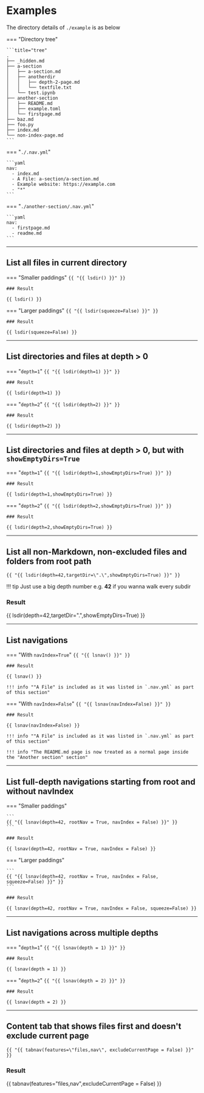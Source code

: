# Examples

The directory details of `./example` is as below

=== "Directory tree"

    ```title="tree"
    .
    ├── _hidden.md
    ├── a-section
    │   ├── a-section.md
    │   ├── anotherdir
    │   │   ├── depth-2-page.md
    │   │   └── textfile.txt
    │   └── test.ipynb
    ├── another-section
    │   ├── README.md
    │   ├── example.toml
    │   └── firstpage.md
    ├── baz.md
    ├── foo.py
    ├── index.md
    └── non-index-page.md
    ```

=== "`./.nav.yml`"

    ```yaml
    nav:
      - index.md
      - A File: a-section/a-section.md
      - Example website: https://example.com
      - "*"
    ```

=== "`./another-section/.nav.yml`"

    ```yaml
    nav:
      - firstpage.md
      - readme.md
    ```

---

## List all files in current directory


=== "Smaller paddings"
    ```
    {{ "{{ lsdir() }}" }}
    ```

    ### Result

    {{ lsdir() }}

=== "Larger paddings"
    ```
    {{ "{{ lsdir(squeeze=False) }}" }}
    ```
    
    ### Result

    {{ lsdir(squeeze=False) }}

---

## List directories and files at depth > 0

=== "`depth=1`"
    ```
    {{ "{{ lsdir(depth=1) }}" }}
    ```

    ### Result

    {{ lsdir(depth=1) }}

=== "`depth=2`"
    ```
    {{ "{{ lsdir(depth=2) }}" }}
    ```
    
    ### Result

    {{ lsdir(depth=2) }}

---

## List directories and files at depth > 0, but with `showEmptyDirs=True`

=== "`depth=1`"
    ```
    {{ "{{ lsdir(depth=1,showEmptyDirs=True) }}" }}
    ```

    ### Result

    {{ lsdir(depth=1,showEmptyDirs=True) }}

=== "`depth=2`"
    ```
    {{ "{{ lsdir(depth=2,showEmptyDirs=True) }}" }}
    ```
    
    ### Result

    {{ lsdir(depth=2,showEmptyDirs=True) }}

---


## List all non-Markdown, non-excluded files and folders from root path

```
{{ "{{ lsdir(depth=42,targetDir=\".\",showEmptyDirs=True) }}" }}
```

!!! tip
    Just use a big depth number e.g. **42** if you wanna walk every subdir

### Result

{{ lsdir(depth=42,targetDir=".",showEmptyDirs=True) }}

---

## List navigations

=== "With `navIndex=True`"
    ```
    {{ "{{ lsnav() }}" }}
    ```

    ### Result

    {{ lsnav() }}

    !!! info ""A File" is included as it was listed in `.nav.yml` as part of this section"

=== "With `navIndex=False`"
    ```
    {{ "{{ lsnav(navIndex=False) }}" }}
    ```
    
    ### Result

    {{ lsnav(navIndex=False) }}    

    !!! info ""A File" is included as it was listed in `.nav.yml` as part of this section"

    !!! info "The README.md page is now treated as a normal page inside the "Another section" section"

---

## List full-depth navigations starting from root and without navIndex

=== "Smaller paddings"

    ```
    {{ "{{ lsnav(depth=42, rootNav = True, navIndex = False) }}" }}
    ```

    ### Result

    {{ lsnav(depth=42, rootNav = True, navIndex = False) }}

=== "Larger paddings"

    ```
    {{ "{{ lsnav(depth=42, rootNav = True, navIndex = False, squeeze=False) }}" }}
    ```

    ### Result

    {{ lsnav(depth=42, rootNav = True, navIndex = False, squeeze=False) }}


---

## List navigations across multiple depths

=== "`depth=1`"
    ```
    {{ "{{ lsnav(depth = 1) }}" }}
    ```

    ### Result

    {{ lsnav(depth = 1) }}

=== "`depth=2`"
    ```
    {{ "{{ lsnav(depth = 2) }}" }}
    ```

    ### Result

    {{ lsnav(depth = 2) }}


---

## Content tab that shows files first and doesn't exclude current page

```
{{ "{{ tabnav(features=\"files,nav\", excludeCurrentPage = False) }}" }}
```

### Result

{{ tabnav(features="files,nav",excludeCurrentPage = False) }}